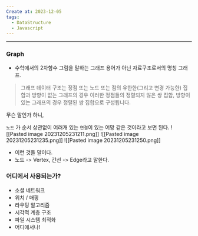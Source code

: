 ```yaml
---
Create at: 2023-12-05
tags:
  - DataStructure
  - Javascript
---
```

---
### Graph
- 수학에서의 2차함수 그림을 말하는 그래프 용어가 아닌 자료구조로서의 명칭 그래프.
> 그래프 데이터 구조는 정점 또는 노드 또는 점의 유한한(그리고 변경 가능한) 집합과 방향이 없는 
> 그래프의 경우 이러한 정점들의 정렬되지 않은 쌍 집합, 방향이 있는 그래프의 경우 
> 정렬된 쌍 집합으로 구성됩니다.

무슨 말인가 하니,

`노드` 가 순서 상관없이 여러개 있는 `연결`이 있는 어망 같은 것이라고 보면 된다.
![[Pasted image 20231205231211.png]]
![[Pasted image 20231205231235.png]]
![[Pasted image 20231205231250.png]]
- 이런 것들 말이다.
- 노드 -> Vertex, 간선 -> Edge라고 말한다.

### 어디에서 사용되는가?
- 소셜 네트워크
- 위치 / 매핑
- 라우팅 알고리즘
- 시각적 계층 구조
- 파일 시스템 최적화
- 어디에서나!
